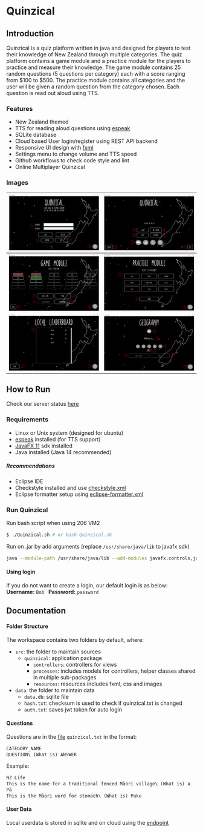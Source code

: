 # Quinzical

## Introduction

Quinzical is a quiz platform written in java and designed for players to test their knowledge of New Zealand through multiple categories. The quiz platform contains a game module and a practice module for the players to practice and measure their knowledge. The game module contains 25 random questions (5 questions per category) each with a score ranging from $100 to $500. The practice module contains all categories and the user will be given a random question from the category chosen. Each question is read out aloud using TTS.

### Features

- New Zealand themed
- TTS for reading aloud questions using [espeak](http://espeak.sourceforge.net/)
- SQLite database
- Cloud based User login/register using REST API backend
- Responsive UI design with [fxml](https://openjfx.io/javadoc/12/javafx.fxml/javafx/fxml/doc-files/introduction_to_fxml.html)
- Settings menu to change volume and TTS speed
- Github workflows to check code style and lint
- Online Multiplayer Quinzical

### Images
| ![](/images/user-manual/login-screen.png)  | ![](/images/user-manual/opening-menu.png)     |
| :---------------------------: | :---------------------------: |
| ![](/images/user-manual/game-questions.png)     | ![](/images/user-manual/practice-category.png) |
| ![](/images/user-manual/local-leaderboard.png)  | ![](/images/user-manual/game-question.png)     |

## How to Run

Check our server status [here](https://quinzical.gq)

### Requirements

- Linux or Unix system (designed for ubuntu)
- [espeak](http://espeak.sourceforge.net/) installed (for TTS support)
- [JavaFX 11](https://openjfx.io/) sdk installed
- Java installed (Java 14 recommended)

##### Recommendations

- Eclipse IDE
- Checkstyle installed and use [checkstyle.xml](/checkstyle.xml)
- Eclipse formatter setup using [eclipse-formatter.xml](/eclipse-formatter.xml)

### Run Quinzical

Run bash script when using 206 VM2
```bash
$ ./Quinzical.sh # or bash Quinzical.sh
```
Run on .jar by add arguments (replace `/usr/share/java/lib` to javafx sdk)
```bash
java --module-path /usr/share/java/lib --add-modules javafx.controls,javafx.media,javafx.base,javafx.fxml -jar Quinzical.jar
```

#### Using login
If you do not want to create a login, our default login is as below:
**Username:** ```Bob ```
**Password:** ```password```

## Documentation

#### Folder Structure

The workspace contains two folders by default, where:

- `src`: the folder to maintain sources
    - `quinzical`: application package
        - `controllers`: controllers for views
        - `processes`: includes models for controllers, helper classes shared in multiple sub-packages
        - `resources`: resources includes fxml, css and images
- `data`: the folder to maintain data
    - `data.db`: sqlite file
    - `hash.txt`: checksum is used to check if quinzical.txt is changed
    - `auth.txt`: saves jwt token for auto login
    
        
#### Questions
Questions are in the [file](/quinzical.txt) ```quinzical.txt``` in the format:
```
CATEGORY_NAME
QUESTION\ (What is) ANSWER
```
Example:
```
NZ Life
This is the name for a traditional fenced Māori village\ (What is) a Pā
This is the Māori word for stomach\ (What is) Puku
```


#### User Data
Local userdata is stored in sqlite and on cloud using the [endpoint](https://quinzical-api.herokuapp.com/)
